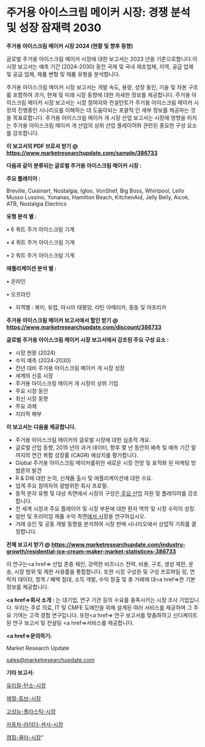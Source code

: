 # 주거용 아이스크림 메이커 시장: 경쟁 분석 및 성장 잠재력 2030

<strong>주거용 아이스크림 메이커 시장 2024 (현황 및 향후 동향)</strong>

글로벌 주거용 아이스크림 메이커 시장에 대한 보고서는 2023 년을 기준으로합니다.이 시장 보고서는 예측 기간 (2024-2030) 동안 국제 및 국내 제조업체, 지역, 공급 업체 및 공급 업체, 제품 변형 및 제품 유형을 분석합니다.

주거용 아이스크림 메이커 시장 보고서는 개발 속도, 용량, 성장 동인, 기술 및 자본 구조를 포함하여 과거, 현재 및 미래 시장 동향에 대한 자세한 정보를 제공합니다. 주거용 아이스크림 메이커 시장 보고서는 시장 참여자와 컨설턴트가 주거용 아이스크림 메이커 시장의 진행중인 시나리오를 이해하는 데 도움이되는 포괄적 인 세부 정보를 제공하는 것을 목표로합니다. 주거용 아이스크림 메이커 개 시장 산업 보고서는 시장에 영향을 미치는 주거용 아이스크림 메이커 개 산업의 상위 산업 플레이어와 관련된 중요한 구성 요소를 강조합니다.



<strong>이 보고서의 PDF 브로셔 받기 @ <a href=https://www.marketresearchupdate.com/sample/386733>https://www.marketresearchupdate.com/sample/386733</a></strong>



<strong>다음과 같이 분류되는 글로벌 주거용 아이스크림 메이커 시장 :</strong>



<strong>주요 플레이어 :</strong>

Breville, Cuisinart, Nostalgia, Igloo, VonShef, Big Boss, Whirlpool, Lello Musso Lussino, Yonanas, Hamilton Beach, KitchenAid, Jelly Belly, Aicok, ATB, Nostalgia Electrics



<strong>유형 분석 별 :</strong>

• 6 쿼트 주거 아이스크림 기계

• 4 쿼트 주거 아이스크림 기계

• 2 쿼트 주거 아이스크림 기계



<strong>애플리케이션 분석 별 :</strong>

• 온라인

• 오프라인

<ul>
  <li>지역별 : 북미, 유럽, 아시아 태평양, 라틴 아메리카, 중동 및 아프리카</li>
</ul>


<strong>주거용 아이스크림 메이커 보고서에서 할인 받기 @ <a href=https://www.marketresearchupdate.com/discount/386733>https://www.marketresearchupdate.com/discount/386733</a></strong>



<strong>글로벌 주거용 아이스크림 메이커 시장 보고서에서 강조된 주요 구성 요소 :</strong>
<ul>
  <li>시장 현황 (2024)</li>
  <li>수익 예측 (2024-2030)</li>
  <li>전년 대비 주거용 아이스크림 메이커 개 시장 성장</li>
  <li>세계의 신흥 시장</li>
  <li>주거용 아이스크림 메이커 개 시장의 상위 기업</li>
  <li>주요 시장 동인</li>
  <li>최신 시장 동향</li>
  <li>주요 과제</li>
  <li>지리적 해부</li>
</ul>


<strong>이 보고서는 다음을 제공합니다.</strong>
<ul>
  <li>주거용 아이스크림 메이커의 글로벌 시장에 대한 심층적 개요.</li>
  <li>글로벌 산업 동향, 2015 년의 과거 데이터, 향후 몇 년 동안의 예측 및 예측 기간 말까지의 연간 복합 성장률 (CAGR) 예상치를 평가합니다.</li>
  <li>Global 주거용 아이스크림 메이커를위한 새로운 시장 전망 및 표적화 된 마케팅 방법론의 발견</li>
  <li>R &amp; D에 대한 논의, 신제품 출시 및 애플리케이션에 대한 수요.</li>
  <li>업계 주요 참여자의 광범위한 회사 프로필.</li>
  <li>동적 분자 유형 및 대상 측면에서 시장의 구성은<a href=> 주요 산</a>업 자원 및 플레이어를 강조합니다.</li>
  <li>전 세계 시장과 주요 플레이어 및 시장 부문에 대한 환자 역학 및 시장 수익의 성장.</li>
  <li>일반 및 프리미엄 제품 수익 측면<a href=>에서 시</a>장을 연구하십시오.</li>
  <li>거래 승인 및 공동 개발 동향을 분석하여 시장 판매 시나리오에서 상업적 기회를 결정합니다.</li>
</ul>



<strong>전체 보고서 받기 @ <a href=https://www.marketresearchupdate.com/industry-growth/residential-ice-cream-maker-market-statistices-386733>https://www.marketresearchupdate.com/industry-growth/residential-ice-cream-maker-market-statistices-386733</a></strong>

이 연구는<a href=> 산업 존중</a> 체인, 강력한 비즈니스 전략, 비용, 구조, 생성 제한, 운송, 시장 범위 및 제한 사용률을 통합합니다. 또한 시장 구성원 및 구성 프로파일 링, 연락처 데이터, 항목 / 혜택 침대, 소득 개발, 수익 창출 및 총 거래에 대<a href=>한 기본 </a>정보를 제공합니다.



<strong><a href=>회사 소</a>개 :</strong>
는 대기업, 연구 기관 등의 수요를 충족시키는 시장 조사 기업입니다. 우리는 주로 의료, IT 및 CMFE 도메인을 위해 설계된 여러 서비스를 제공하며 그 주요 기여는 고객 경험 연구입니다. 또한<a href=> 연구 보</a>고서를 맞춤화하고 신디케이트 된 연구 보고서 및 컨설팅 <a href=>서비스</a>를 제공합니다.



<strong><a href=>문의하기:</a></strong>

Market Research Update

sales@marketresearchupdate.com



<strong>기타 보고서:</strong>

<a href=https://www.linkedin.com/pulse/유리질-탄소-시장-경쟁-분석-및-성장-잠재력-2029-analytics-alchemy-360-analysis/>유리질-탄소-시장</a>

<a href=https://www.linkedin.com/pulse/채혈-튜브-시장-동향-및-성장-전망-survey-spotlight-pro-24-analysis-ohlhf/>채혈-튜브-시장</a>

<a href=https://www.linkedin.com/pulse/고성능-플라스틱-시장-동향-및-성장-전망-analytics-avenue-adventures-24-ana-mblxf/>고성능-플라스틱-시장</a>

<a href=https://www.linkedin.com/pulse/자동차-라이더-센서-시장-동향-및-성장-전망-analytics-avenue-adventures-24-ana-v9n1f/>자동차-라이더-센서-시장</a>

<a href=https://www.linkedin.com/pulse/캠핑-쿨러-시장-규모-및-성장-2023-consumer-connection-chronicles-24--6desf/>캠핑-쿨러-시장</a>"
